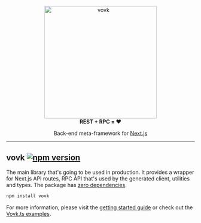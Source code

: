 <p align="center"> 
  <picture>
    <source width="300" media="(prefers-color-scheme: dark)" srcset="https://vovk.dev/vovk-logo-white.svg">
    <source width="300" media="(prefers-color-scheme: light)" srcset="https://vovk.dev/vovk-logo.svg">
    <img width="300" alt="vovk" src="https://vovk.dev/vovk-logo.svg">
  </picture><br>
  <strong>REST + RPC = ♥️</strong>
</p>

<p align="center">
  Back-end meta-framework for <a href="https://nextjs.org/docs/app">Next.js</a>
</p>

----------

## vovk [![npm version](https://badge.fury.io/js/vovk.svg)](https://www.npmjs.com/package/vovk)

The main library that's going to be used in production. It provides a wrapper for Next.js API routes, RPC API that's used by the generated client, utilities and types. The package has [zero dependencies](https://bundlephobia.com/result?p=vovk).

```sh
npm install vovk
```

For more information, please visit the [getting started guide](https://vovk.dev/getting-started) or check out the [Vovk.ts examples](https://vovk-examples.vercel.app/).
